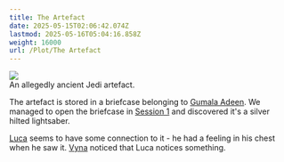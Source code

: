 ```yaml
---
title: The Artefact
date: 2025-05-15T02:06:42.074Z
lastmod: 2025-05-16T05:04:16.858Z
weight: 16000
url: /Plot/The Artefact
---
```

<img src="/ob/Images/Saber%20Hilt.png">\
An allegedly ancient Jedi artefact.

The artefact is stored in a briefcase belonging to [Gumala Adeen](/Characters/NPC/Gumala%20Adeen). We managed to open the briefcase in [Session 1](/Session/Session%201) and discovered it's a silver hilted lightsaber.

[Luca](/Characters/PCs/Luca) seems to have some connection to it - he had a feeling in his chest when he saw it. [Vyna](/Characters/PCs/Vyna) noticed that Luca notices something.
